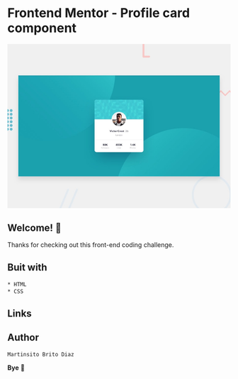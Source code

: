 # Frontend Mentor - Profile card component

![Design preview for the Profile card component coding challenge](./design/desktop-preview.jpg)

## Welcome! 👋

Thanks for checking out this front-end coding challenge.

## Buit with
    * HTML
    * CSS

## Links


## Author

    Martinsito Brito Diaz

**Bye** 🚀
